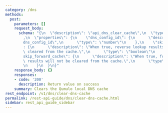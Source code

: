 ```yaml
---
category: /dns
methods:
  post:
    parameters: []
    request_body:
      schema: "{\n  \"description\": \"api_dns_clear_cache\",\n  \"type\": \"object\"\
        ,\n  \"properties\": {\n    \"dns_config_id\": {\n      \"description\": \"\
        dns_config_id\",\n      \"type\": \"number\"\n    },\n    \"skip_reverse_cache\"\
        : {\n      \"description\": \"When true, reverse lookup results will not be\
        \ cleared from the cache.\",\n      \"type\": \"boolean\"\n    },\n    \"\
        skip_forward_cache\": {\n      \"description\": \"When true, forward lookup\
        \ results will not be cleared from the cache.\",\n      \"type\": \"boolean\"\
        \n    }\n  }\n}"
    response_body: {}
    responses:
    - code: '200'
      description: Return value on success
    summary: Clears the Qumulo local DNS cache
rest_endpoint: /v1/dns/clear-dns-cache
permalink: /rest-api-guide/dns/clear-dns-cache.html
sidebar: rest_api_guide_sidebar
---
```

